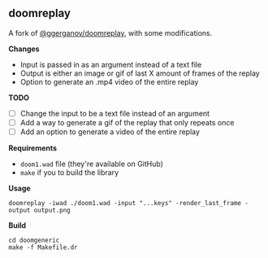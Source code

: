 ## doomreplay

A fork of [@ggerganov/doomreplay](https://github.com/ggerganov/doomreplay), with some modifications.

**Changes**

-   Input is passed in as an argument instead of a text file
-   Output is either an image or gif of last X amount of frames of the replay
-   Option to generate an .mp4 video of the entire replay

**TODO**

-   [ ] Change the input to be a text file instead of an argument
-   [ ] Add a way to generate a gif of the replay that only repeats once
-   [ ] Add an option to generate a video of the entire replay

**Requirements**

-   `doom1.wad` file (they're available on GitHub)
-   `make` if you to build the library

**Usage**

```
doomreplay -iwad ./doom1.wad -input "...keys" -render_last_frame -output output.png
```

**Build**

```
cd doomgeneric
make -f Makefile.dr
```
